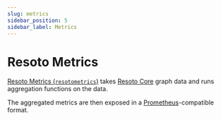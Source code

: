```yaml
---
slug: metrics
sidebar_position: 5
sidebar_label: Metrics
---
```


# Resoto Metrics

[Resoto Metrics (`resotometrics`)](https://github.com/someengineering/resoto/tree/main/resotometrics) takes [Resoto Core](./core.md) graph data and runs aggregation functions on the data.

The aggregated metrics are then exposed in a [Prometheus](https://prometheus.io)-compatible format.
